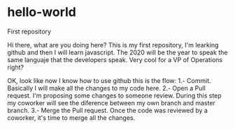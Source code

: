 # hello-world
First repository

Hi there, what are you doing here? This is my first repository, I'm learking github and then I will learn javascript. The 2020 will be the year to speak the same languaje that the developers speak. Very cool for a VP of Operations right?

OK, look like now I know how to use github this is the flow:
1.- Commit. Basically I will make all the changes to my code here.
2.- Open a Pull request. I'm proposing some changes to someone review. During this step my coworker will see the diference between my own branch and master branch.
3.- Merge the Pull request. Once the code was reviewed by a coworker, it's time to merge all the changes.

